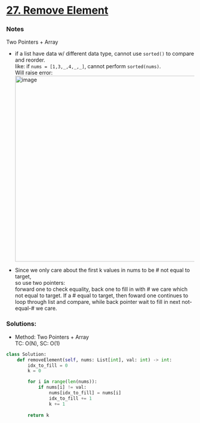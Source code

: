 # [27. Remove Element](https://leetcode.com/problems/remove-element/?envType=study-plan-v2&envId=top-interview-150)

### Notes 

Two Pointers + Array

- if a list have data w/ different data type, cannot use `sorted()` to compare and reorder.\
  like: if `nums = [1,3,_,4,_,_]`, cannot perform `sorted(nums)`.\
  Will raise error:\
  <img width="497" alt="image" src="https://github.com/suansuan0915/Leetcode/assets/51430523/4dc5991c-d04a-4b55-9fce-dcfee517283e">

- Since we only care about the first k values in nums to be # not equal to target,\
  so use two pointers:\
  forward one to check equality, back one to fill in with # we care which not equal to target. If a # equal to target, then foward one continues to loop through list and compare, while back pointer wait to fill in next not-equal-# we care.

### Solutions:
- Method:
    Two Pointers + Array\
    TC: O(N), SC: O(1)
```python
class Solution:
    def removeElement(self, nums: List[int], val: int) -> int:
        idx_to_fill = 0
        k = 0

        for i in range(len(nums)):
            if nums[i] != val:
                nums[idx_to_fill] = nums[i]
                idx_to_fill += 1
                k += 1
                
        return k


```
